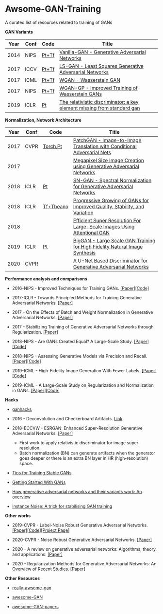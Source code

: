 # Awsome-GAN-Training
A curated list of resources related to training of GANs


**GAN Variants**

|Year|Conf|Code|Title|
|----|----|----|-----|
|2014|NIPS|[Pt+Tf](https://github.com/wiseodd/generative-models)|[Vanilla-GAN - Generative Adversarial Networks](https://arxiv.org/abs/1611.04076v2)|
|2017|ICCV|[Pt+Tf](https://github.com/wiseodd/generative-models)|[LS-GAN - Least Squares Generative Adversarial Networks](https://arxiv.org/abs/1611.04076v2)|
|2017|ICML|[Pt+Tf](https://github.com/wiseodd/generative-models)|[WGAN - Wasserstein GAN](https://arxiv.org/abs/1701.07875)|
|2017|NIPS|[Pt+Tf](https://github.com/wiseodd/generative-models)|[WGAN-GP - Improved Training of Wasserstein GANs](https://arxiv.org/abs/1704.00028)|
|2019|ICLR|[Pt](https://github.com/AlexiaJM/RelativisticGAN)|[The relativistic discriminator: a key element missing from standard gan](https://openreview.net/forum?id=S1erHoR5t7&noteId=S1erHoR5t7)|

**Normalization, Network Architecture**

|Year|Conf|Code|Title|
|----|----|----|-----|
|2017|CVPR|[Torch](https://github.com/phillipi/pix2pix),[Pt](https://github.com/junyanz/pytorch-CycleGAN-and-pix2pix)|[PatchGAN - Image-to-Image Translation with Conditional Adversarial Nets](https://arxiv.org/abs/1611.07004)|
|2017|||[Megapixel Size Image Creation using Generative Adversarial Networks](https://arxiv.org/abs/1706.00082)|
|2018|ICLR|[Pt](https://github.com/godisboy/SN-GAN)|[SN-GAN - Spectral Normalization for Generative Adversarial Networks](https://arxiv.org/abs/1802.05957)|
|2018|ICLR|[Tf+Theano](https://github.com/tkarras/progressive_growing_of_gans)|[Progressive Growing of GANs for Improved Quality, Stability, and Variation](https://arxiv.org/abs/1710.10196)|
|2018|||[Efficient Super Resolution For Large-Scale Images Using Attentional GAN](https://arxiv.org/pdf/1812.04821.pdf)|
|2019|ICLR|[Pt](https://github.com/ajbrock/BigGAN-PyTorch)|[BigGAN - Large Scale GAN Training for High Fidelity Natural Image Synthesis](https://arxiv.org/abs/1809.11096)|
|2020|CVPR||[A U-Net Based Discriminator for Generative Adversarial Networks](https://arxiv.org/abs/2002.12655)


**Performance analysis and comparisons**

+ 2016-NIPS - Improved Techniques for Training GANs. [[Paper]](https://papers.nips.cc/paper/6125-improved-techniques-for-training-gans)[[Code]](https://github.com/Sleepychord/ImprovedGAN-pytorch)

+ 2017-ICLR - Towards Principled Methods for Training Generative Adversarial Networks. [[Paper]](https://arxiv.org/abs/1701.04862)

+ 2017 - On the Effects of Batch and Weight Normalization in Generative Adversarial Networks. [[Paper]](https://arxiv.org/abs/1704.03971)

+ 2017 - Stabilizing Training of Generative Adversarial Networks through Regularization. [[Paper]](https://arxiv.org/abs/1705.09367)

+ 2018-NIPS - Are GANs Created Equal? A Large-Scale Study. [[Paper]](https://arxiv.org/abs/1711.10337)[[Code]](https://github.com/google/compare_gan)

+ 2018-NIPS - Assessing Generative Models via Precision and Recall. [[Paper]](https://arxiv.org/abs/1806.00035)[[Code]](https://github.com/google/compare_gan)

+ 2019-ICML - High-Fidelity Image Generation With Fewer Labels. [[Paper]](https://arxiv.org/abs/1903.02271)[[Code]](https://github.com/google/compare_gan)

+ 2019-ICML - A Large-Scale Study on Regularization and Normalization in GANs. [[Paper]](https://arxiv.org/pdf/1807.04720.pdf)[[Code]](https://github.com/google/compare_gan)

**Hacks**

+ [ganhacks](https://github.com/soumith/ganhacks)

+ 2016 - Deconvolution and Checkerboard Artifacts. [Link](https://distill.pub/2016/deconv-checkerboard/)

+ 2018-ECCVW - ESRGAN: Enhanced Super-Resolution Generative Adversarial Networks. [[Paper]](https://arxiv.org/pdf/1809.00219.pdf) 
  - First work to apply relativistic discriminator for image super-resolution. 
  - Batch normalization (BN) can generate artifacts when the generator goes deeper or there is an extra BN layer in HR (high-resolution) space.
  
+ [Tips for Training Stable GANs](https://machinelearningmastery.com/how-to-train-stable-generative-adversarial-networks/)

+ [Getting Started With GANs](https://machinelearningmastery.com/resources-for-getting-started-with-generative-adversarial-networks/)

+ [How generative adversarial networks and their variants work: An overview](https://arxiv.org/abs/1711.05914v9)

+ [Instance Noise: A trick for stabilising GAN training](https://www.inference.vc/instance-noise-a-trick-for-stabilising-gan-training/)

**Other works**

+ 2019-CVPR - Label-Noise Robust Generative Adversarial Networks. [[Paper]](https://arxiv.org/abs/1811.11165)[[Code]](https://github.com/takuhirok/rGAN/)[[Project Page]](https://takuhirok.github.io/rGAN/)

+ 2020-CVPR - Noise Robust Generative Adversarial Networks. [[Paper]](http://openaccess.thecvf.com/content_CVPR_2020/papers/Kaneko_Noise_Robust_Generative_Adversarial_Networks_CVPR_2020_paper.pdf)

+ 2020 - A review on generative adversarial networks: Algorithms, theory, and applications. [[Paper]](https://arxiv.org/abs/2001.06937)

+ 2020 - Regularization Methods for Generative Adversarial Networks: An Overview of Recent Studies. [[Paper]](https://arxiv.org/pdf/2005.09165.pdf)


**Other Resources**

+ [really-awsome-gan](https://github.com/nightrome/really-awesome-gan)

+ [awesome-GAN](https://github.com/Faldict/awesome-GAN)

+ [awesome-GAN-papers](https://github.com/ChanChiChoi/awesome-GAN-papers)
